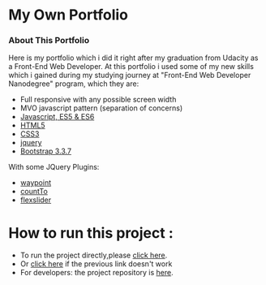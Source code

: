 # My Own Portfolio

### About This Portfolio
Here is my portfolio which i did it right after my graduation from Udacity as a Front-End Web Developer.
At this portfolio i used some of my new skills which i gained during my studying journey at "Front-End Web Developer Nanodegree" program, which they are:
- Full responsive with any possible screen width
- MVO javascript pattern (separation of concerns)
- [Javascript, ES5 & ES6](https://developer.mozilla.org/en-US/docs/Web/JavaScript)
- [HTML5](https://developer.mozilla.org/en-US/docs/Web/Guide/HTML/HTML5)
- [CSS3](https://developer.mozilla.org/en-US/docs/Archive/CSS3)
- [jquery](https://jquery.com/)
- [Bootstrap 3.3.7](https://getbootstrap.com/docs/3.3/)

With some JQuery Plugins:
- [waypoint](https://github.com/imakewebthings/waypoints)
- [countTo](https://github.com/mhuggins/jquery-countTo)
- [flexslider](https://www.jqueryscript.net/slider/Awesome-Fully-Responsive-jQuery-Slider-FlexSlider.html)

# How to run this project :
 - To run the project directly,please [click here](https://danny-mousa.github.io/myFinalPortfolio/).
 - Or [click here](https://danny-mousa.github.io/myFinalPortfolio/index.html) if the previous link doesn't work
 - For developers: the project repository is [here](https://github.com/Danny-Mousa/myFinalPortfolio).

